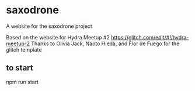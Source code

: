 # saxodrone
A website for the saxodrone project

Based on the website for Hydra Meetup #2
https://glitch.com/edit/#!/hydra-meetup-2
Thanks to Olivia Jack, Naoto Hieda, and Flor de Fuego for the glitch template

## to start

npm run start
